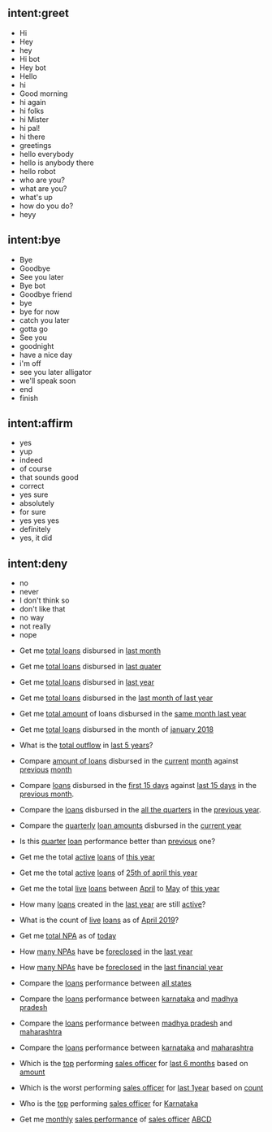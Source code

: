 ## intent:greet
- Hi
- Hey
- hey
- Hi bot
- Hey bot
- Hello
- hi
- Good morning
- hi again
- hi folks
- hi Mister
- hi pal!
- hi there
- greetings
- hello everybody
- hello is anybody there
- hello robot
- who are you?
- what are you?
- what's up
- how do you do?
- heyy

## intent:bye
- Bye
- Goodbye
- See you later
- Bye bot
- Goodbye friend
- bye
- bye for now
- catch you later
- gotta go
- See you
- goodnight
- have a nice day
- i'm off
- see you later alligator
- we'll speak soon
- end
- finish

## intent:affirm
- yes
- yup
- indeed
- of course
- that sounds good
- correct
- yes sure
- absolutely
- for sure
- yes yes yes
- definitely
- yes, it did

## intent:deny
- no
- never
- I don't think so
- don't like that
- no way
- not really
- nope

<!-- ## intent:name
- i am [Pranav](PERSON)
- hi i'm [Adithya Arvind](PERSON)
- my name is [balu](PERSON)
- myself [Krishnamurthy](PERSON)
- [jack](PERSON)
- im [abhi](PERSON)
- Myself [Abhinav](PERSON)
- [Jason](PERSON) -->

<!-- ## intent:help -->
<!-- - get me the list of [top](order) [10](size) [Sales Officers](field) by their loan count
- get me the month over month Loan Amount of [top](order) [ten](size) [Sales Officers](field) for last 6 months
- get me the list of [bottom](order) [5](size) [Sales Officers](field) by their loan count
- give me the month over month Loan Amount for last 6 months from [top](order) [ten](size) [Sales officials](field)
- show me month over month Loan Amount sum for last five months from [bottom](order) [ten](size) [Sales Officers](field) 
- show me month over month Loan Amount sum of the [ten](size) [Sales Officers](field) from the [top](order)
- can i see the list of [Sales Officers](field) of size [twenty](size) from the [top](order) by their loan count for last six days
- display [descending](order) order of [Executive Officials](field) by their salary for last 10 years
- display [ascending](order) order of [Sales Officials](field) by their salary for last three years  -->


- Get me [total loans](count) disbursed in [last month](time)
- Get me [total loans](count) disbursed in [last quater](time)
- Get me [total loans](count) disbursed in [last year](time)
- Get me [total loans](count) disbursed in the [last month of last year](time)
- Get me [total amount](amount) of loans disbursed in the [same month last year](time)
- Get me [total loans](count) disbursed in the month of [january 2018](time)
- What is the [total outflow](count) in [last 5 years](time)?


- Compare [amount of loans](amount) disbursed in the [current](time1) [month](time) against [previous](time2) [month](time)
- Compare [loans](count) disbursed in the [first 15 days](time1) against [last 15 days](time2) in the [previous month](time).
- Compare the [loans](count) disbursed in the [all the quarters](time1) in the [previous year](time).
- Compare the [quarterly](time1) [loan amounts](amount) disbursed in the [current year](time)
- Is this [quarter](time1) [loan](count) performance better than [previous](time2) one?


- Get me the total [active](refrence_time) [loans](count) of [this year](time)
- Get me the total [active](refrence_time) [loans](count) of [25th of april this year](time)
- Get me the total [live](refrence_time) [loans](count) between [April](time1) to [May](time2) of [this year](time)
- How many [loans](count) created in the [last year](time) are still [active](refrence_time)?
- What is the count of [live](refrence_time) [loans](count) as of [April 2019](time)?


- Get me [total NPA](amount) as of [today](time)


- How [many NPAs](count)  have be [foreclosed](closure) in the [last year](time)
- How [many NPAs](count)  have be [foreclosed](closure) in the [last financial year](time)


- Compare the [loans](count) performance between [all states](allreg)
- Compare the [loans](count) performance between [karnataka](reg1) and [madhya pradesh](reg2)
- Compare the [loans](count) performance between [madhya pradesh](reg1) and [maharashtra](reg2)
- Compare the [loans](count) performance between [karnataka](reg1) and [maharashtra](reg2) 


- Which is the [top](order) performing [sales officer](field) for [last 6 months](time) based on [amount](count)
- Which is the worst performing [sales officer](field) for [last 1year](time) based on [count](count)
- Who is the [top](order) performing [sales officer](field) for [Karnataka](reg1)


- Get me [monthly](time) [sales performance](count) of [sales officer](field) [ABCD](PERSON)


